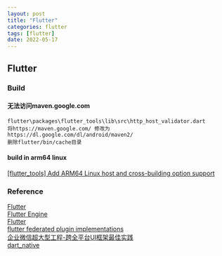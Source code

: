 ```yaml
---
layout: post
title: "Flutter"
categories: flutter
tags: [flutter]
date: 2022-05-17
---
```


## Flutter


### Build

#### 无法访问maven.google.com

	flutter\packages\flutter_tools\lib\src\http_host_validator.dart
	将https://maven.google.com/ 修改为https://dl.google.com/dl/android/maven2/
	删除flutter/bin/cache目录

#### build in arm64 linux

[[flutter_tools] Add ARM64 Linux host and cross-building option support](https://github.com/flutter/flutter/pull/61221)  

### Reference
[Flutter](https://github.com/orgs/flutter/repositories)  
[Flutter Engine](https://github.com/flutter/engine)  
[Flutter](https://github.com/flutter/flutter)  
[flutter federated plugin implementations](https://docs.google.com/document/d/1LD7QjmzJZLCopUrFAAE98wOUQpjmguyGTN2wd_89Srs/edit#)  
[企业微信超大型工程-跨全平台UI框架最佳实践](https://cloud.tencent.com/developer/article/1881387)  
[dart_native](https://github.com/dart-native/dart_native)  
